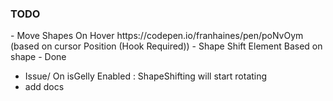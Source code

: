 <h3>TODO</h3>
- Move Shapes On Hover https://codepen.io/franhaines/pen/poNvOym
  (based on cursor Position (Hook Required))
- Shape Shift Element Based on shape - Done

- Issue/ On isGelly Enabled : ShapeShifting will start rotating
- add docs

